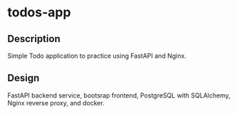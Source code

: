# todos-app

## Description
Simple Todo application to practice using FastAPI and Nginx.

## Design
FastAPI backend service, bootsrap frontend, PostgreSQL with SQLAlchemy, Nginx reverse proxy, and docker.
